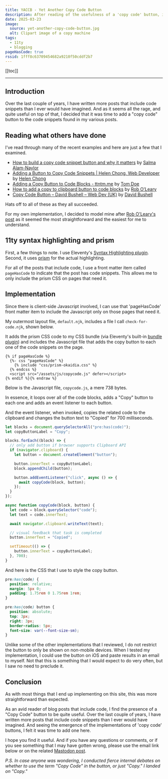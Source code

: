 ```yaml
---
title: YACCB - Yet Another Copy Code Button
description: After reading of the usefulness of a 'copy code' button, it was time to add one here.
date: 2025-03-23
image:
  source: yet-another-copy-code-button.jpg
  alt: Clipart image of a copy machine
tags:
  - 11ty
  - blogging
pageHasCode: true
rssid: 1fff8c63709454682a9210f50cddf2b7
---
```


[[toc]]

---

## Introduction

Over the last couple of years, I have written more posts that include code snippets than I ever would have imagined. And as it seems all the rage, and quite useful on top of that, I decided that it was time to add a "copy code" button to the code snippets found in my various posts.

## Reading what others have done

I've read through many of the recent examples and here are just a few that I examined.

- [How to build a copy code snippet button and why it matters](https://whitep4nth3r.com/blog/how-to-build-a-copy-code-snippet-button/) by [Salma Alam-Naylor](https://whitep4nth3r.com/)
- [Adding a Button to Copy Code Snippets | Helen Chong, Web Developer](https://helenchong.dev/blog/posts/2025-02-19-copy-code-button/) by [Helen Chong](https://helenchong.dev/)
- [Adding a Copy Button to Code Blocks - ttntm.me](https://ttntm.me/blog/adding-a-copy-button-to-code-blocks/) by [Tom Doe](https://ttntm.me/)
- [How to add a copy to clipboard button to code blocks](https://www.roboleary.net/2022/01/13/copy-code-to-clipboard-blog.html) by [Rob O'Leary](https://www.roboleary.net/)
- [Copy Code Button – David Bushell – Web Dev (UK)](https://dbushell.com/2025/02/14/copy-code-button/) by [David Bushell](https://dbushell.com/)

Hats off to all of these as they all succeeded.

For my own implementation, I decided to model mine after [Rob O'Leary's post](https://www.roboleary.net/2022/01/13/copy-code-to-clipboard-blog.html) as it seemed the most straightforward and the easiest for me to understand.

## 11ty syntax highlighting and prism

First, a few things to note. I use Eleventy's [Syntax Highlighting plugin](https://www.11ty.dev/docs/plugins/syntaxhighlight/). Second, it uses [prism](https://prismjs.com/) for the actual highlighting.

For all of the posts that include code, I use a front matter item called `pageHasCode` to indicate that the post has code snippets. This allows me to only include the prism CSS on pages that need it.

## Implementation

Since there is client-side Javascript involved, I can use that 'pageHasCode' front matter item to include the Javascript only on those pages that need it.

My outermost layout file, `default.njk`, includes a file I call `check-for-code.njk`, shown below.

It adds the prism CSS code to my CSS bundle (via Eleventy's built-in [bundle plugin](https://www.11ty.dev/docs/plugins/bundle/)) and includes the Javascript file that adds the copy button to each one of the code snippets on the page.

```jinja2{% raw %}
{% if pageHasCode %}
  {%- css "pageHasCode" %}
    {% include "css/prism-okaidia.css" %}
  {% endcss %}
  <script src="/assets/js/copycode.js" defer></script>
{% endif %}{% endraw %}
```

Below is the Javascript file, `copycode.js`, a mere 738 bytes.

In essence, it loops over all of the code blocks, adds a "Copy" button to each one and adds an event listener to each button.

And the event listener, when invoked, copies the related code to the clipboard and changes the button text to "Copied" for 700 milliseconds.

```javascript
let blocks = document.querySelectorAll("pre:has(code)");
let copyButtonLabel = "Copy";

blocks.forEach((block) => {
  // only add button if browser supports Clipboard API
  if (navigator.clipboard) {
    let button = document.createElement("button");

    button.innerText = copyButtonLabel;
    block.appendChild(button);

    button.addEventListener("click", async () => {
      await copyCode(block, button);
    });
  }
});

async function copyCode(block, button) {
  let code = block.querySelector("code");
  let text = code.innerText;

  await navigator.clipboard.writeText(text);

  // visual feedback that task is completed
  button.innerText = "Copied";

  setTimeout(() => {
    button.innerText = copyButtonLabel;
  }, 700);
}
```

And here is the CSS that I use to style the copy button.

```css
pre:has(code) {
  position: relative;
  margin: 5px 0;
  padding: 1.75rem 0 1.75rem 1rem;
}

pre:has(code) button {
  position: absolute;
  top: 3px;
  right: 3px;
  border-radius: 5px;
  font-size: var(--font-size-sm);
}
```

Unlike some of the other implementations that I reviewed, I do not restrict the button to only be shown on non-mobile devices. When I tested my implementation, I could use the button on iOS and paste results in an email to myself. Not that this is something that I would expect to do very often, but I saw no need to preclude it.

## Conclusion

As with most things that I end up implementing on this site, this was more straightforward than expected.

As an avid reader of blog posts that include code, I find the presence of a "Copy Code" button to be quite useful. Over the last couple of years, I have written more posts that include code snippets than I ever would have imagined. And seeing the emergence of the implementations of 'copy code' buttons, I felt it was time to add one here.

I hope you find it useful. And if you have any questions or comments, or if you see something that I may have gotten wrong, please use the email link below or on the related [Mastodon post](https://indieweb.social/@bobmonsour/114213179795689950).

_P.S. In case anyone was wondering, I conducted fierce internal debates on whether to use the term "Copy Code" in the button, or just "Copy." I landed on "Copy."_
